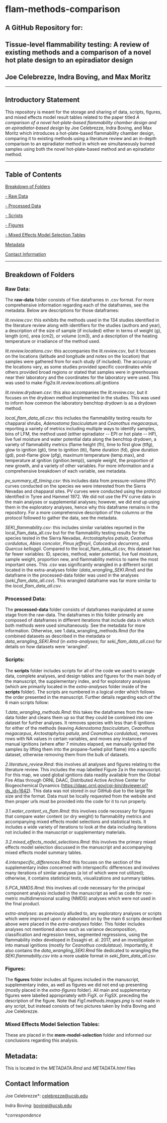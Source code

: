 # flam-methods-comparison

## A GitHub Repository for: 

## Tissue-level flammability testing: A review of existing methods and a comparison of a novel hot plate design to an epiradiator design

## Joe Celebrezze, Indra Boving, and Max Moritz

--------------------------------

## Introductory Statement
This repository is meant for the storage and sharing of data, scripts, figures, and mixed effects model result tables related to the paper titled *A comparison of a novel hot-plate-based flammability chamber design and an epiradiator-based design* by Joe Celebrezze, Indra Boving, and Max Moritz which introduces a hot-plate-based flammability chamber design, comparing it to existing methods using a literature review and an in-depth comparison to an epiradiator method in which we simultaneously burned samples using both the novel hot-plate-based method and an epiradiator method.

--------------------------------

## Table of Contents

[Breakdown of Folders](https://github.com/celebrezze/flam-methods-comparison#breakdown-of-folders)

[- Raw Data](https://github.com/celebrezze/flam-methods-comparison#raw-data)

[- Processed Data](https://github.com/celebrezze/flam-methods-comparison#processed-data)

[- Scripts](https://github.com/celebrezze/flam-methods-comparison#scripts)

[- Figures](https://github.com/celebrezze/flam-methods-comparison#figures)

[- Mixed Effects Model Selection Tables](https://github.com/celebrezze/flam-methods-comparison#mixed-effects-model-selection-tables)

[Metadata](https://github.com/celebrezze/flam-methods-comparison#metadata)

[Contact Information](https://github.com/celebrezze/flam-methods-comparison#contact-information)

--------------------------------

## Breakdown of Folders

### Raw Data:
The **raw-data** folder consists of five dataframes in .csv format. For more comprehensive information regarding each of the dataframes, see the metadata. Below are descriptions for those dataframes:
  
  *lit.review.csv*: this exhibits the methods used in the 134 studies identified in the literature review along with identifiers for the studies (authors and year), a description of the size of sample (if included) either in terms of weight (g), length (cm), area (cm2), or volume (cm3), and a description of the heating temperature or irradiance of the method used.
  
  *lit.review.locations.csv*: this accompanies the *lit.review.csv*, but it focuses on the locations (latitude and longitude and notes on the location) that samples were gathered from for each study (if included). The accuracy of the locations vary, as some studies provided specific coordinates while others provided broad regions or stated that samples were in greenhouses near their laboratory and the coordinates for the laboratory were used. This was used to make *Fig2a.lit.review.locations.all.ignitions*
  
  *lit.review.drydown.csv*: this also accompanies the *lit.review.csv*, but it focuses on the drydown method implemented in the studies. This was used to inform how common the laboratory benchtop drydown is as a drydown method.
  
  *local_flam_data_all.csv*: this includes the flammability testing results for chapparal shrubs, *Adenostoma fasciculatum* and *Ceanothus megacarpus*, reporting a variety of metrics including multiple ways to identify samples, bins of LFM, the method used (either epiradiator -- EPI or hot plate -- HP), live fuel moisture and water potential data along the benchtop drydown, a variety of flammability metrics (flame height (fh), time to first glow (ttfg), glow to ignition (gti), time to ignition (tti), flame duration (fd), glow duration (gd), post-flame glow (pfg), maximum temperature (temp.max), and temperature at ignition (ignition.temp)), sample weight, the proportion of new growth, and a variety of other variables. For more information and a comprehensive breakdown of each variable, see metadata.
  
  *pv_summary_df_timing.csv*: this includes data from pressure-volume (PV) curves conducted on the species we were interested from the Sierra Nevadas and chapparal sites. PV curves were conducted using the protocol identified in Tyree and Hammel 1972. We did not use the PV curve data in the main analyses or supplemental analyses; however, we did end up using them in the exploratory analyses, hence why this dataframe remains in the repository. For a more comprehensive description of the columns or the protocol followed to gather the data, see the metadata.
  
  *SEKI_flammability.csv*: this includes similar variables reported in the local_flam_data_all.csv but for the flammability testing results for the species tested in the Sierra Nevadas, *Arctostaphylos patula*, *Ceanothus cordulatus*, *Abies concolor*, *Pinus jeffreyii*, *Calocedrus decurrens*, and *Quercus kelloggii*. Compared to the local_flam_data_all.csv, this dataset has far fewer variables: ID, species, method, water potential, live fuel moisture, sample weight, proportion new, and flammability metrics to name the most important ones. This .csv was significantly wrangled in a different script located in the extra-analyses folder (*data_wrangling_SEKI.Rmd*) and the dataframe in the processed-data folder was used in the analyses (*seki_flam_data_all.csv*). This wrangled dataframe was far more similar to the *local_flam_data_all.csv*.
  
### Processed Data:
The **processed-data** folder consists of dataframes manipulated at some stage from the raw-data. The dataframes in this folder primarily are composed of dataframes in different iterations that include data in which both methods were used simultaneously. See the metadata for more information. Otherwise, see 1.data_wrangling_methods.Rmd (for the combined datasets as described in the metadata or *data_wrangling_SEKI.Rmd* (in *extra-analyses*; for *seki_flam_data_all.csv*) for details on how datasets were 'wrangled'.

### Scripts:
The **scripts** folder includes scripts for all of the code we used to wrangle data, complete analyses, and design tables and figures for the main body of the manuscript, the supplementary index, and for exploratory analyses (which are primarily located in the *extra-analyses* folder inside of the **scripts** folder). The scripts are numbered in a logical order which follows the order presented in the manuscript. Further details regarding each of the 6 main scripts follow:

  *1.data_wrangling_methods.Rmd*: this takes the dataframes from the raw-data folder and cleans them up so that they could be combined into one dataset for further analyses. It removes species with less than 6 ignitions for either of the methods (leaving *Adenostoma fasciculatum*, *Ceanothus megacarpus*, *Arctostaphylos patula*, and *Ceanothus cordulatus*), removes rows with NA values in certain variables, and moves any instances of manual ignitions (where after 7 minutes elapsed, we manually ignited the samples by lifting them into the propane-fueled pilot flame) into a specific dataset, otherwise removing them from the bulk of datasets.
  
  *2.literature_review.Rmd*: this involves all analyses and figures relating to the literature review. This includes the map labelled Figure 2a in the manuscript. For this map, we used global ignitions data readily available from the Global Fire Atlas through ORNL DAAC, Distributed Active Archive Center for Biogeochemical Dynamics (https://daac.ornl.gov/cgi-bin/dsviewer.pl?ds_id=1642). This data was not stored in our GitHub due to the  large file size and the format. Data must be locally requested from the website and then proper urls must be provided into the code for it to run properly.
  
  *3.1.water_content_vs_flam.Rmd*: this involves code necessary for figures that compare water content (or dry weight) to flammability metrics and accompanying mixed effects model selections and statistical tests. It includes a wide variety of iterations to look at the data including iterations not included in the manuscript or supplementary materials.
  
  *3.2.mixed_effects_model_selections.Rmd*: this involves the primary mixed effects model selection discussed in the manuscript and accompanying mixed effects model summary tables.
  
  *4.interspecific_differences.Rmd*: this focuses on the section of the supplementary index concerned with interspecific differences and involves many iterations of similar analyses (a lot of which were not utilized); otherwise, it contains statistical tests, visualizations and summary tables.
  
  *5.PCA_NMDS.Rmd*: this involves all code necessary for the principal component analysis included in the manuscript as well as code for non-metric multidimensional scaling (NMDS) analyses which were not used in the final product.
  
  *extra-analyses*: as previously alluded to, any exploratory analyses or scripts which were improved upon or elaborated on by the main 6 scripts described above were placed in the *extra-analyses* folder. This folder includes analyses not mentioned above such as variance decomposition, classification and regression trees, segmented regressions, using the flammability index developed in Essaghi et. al. 2017, and an investigation into manual ignitions (mostly for *Ceanothus cordulataus*). Importantly, it also contains the *data_wrangling_SEKI.Rmd* file dedicated to wrangling the *SEKI.flammability.csv* into a more usable format in *seki_flam_data_all.csv*.
  
### Figures:
The **figures** folder includes all figures included in the manuscript, supplementary index, as well as figures we did not end up presenting (mostly placed in the *extra-figures* folder). All main and supplementary figures were labelled appropriately with FigX. or FigSX. preceding the description of the figure. Note that *Fig1.methods.images.png* is not made in any script, but instead consists of two pictures taken by Indra Boving and Joe Celebrezze.

### Mixed Effects Model Selection Tables:
These are placed in the **mem-model-selection** folder and informed our conclusions regarding this analysis.

## Metadata:
This is located in the *METADATA.Rmd* and *METADATA.html* files

## Contact Information

Joe Celebrezze*: celebrezze@ucsb.edu

Indra Boving: bovingi@ucsb.edu

**correspondence*